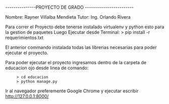 ---------------PROYECTO DE GRADO ------------------------

Nombre: Rayner Villalba Mendieta
Tutor: Ing. Orlando Rivera 

Para correr el Proyecto debe tenerse instalado virtualenv y python esto para la gestion de paquetes
Luego Ejecutar desde Terminal:
          > pip install -r requerimientos.txt

El anterior commando instalada todas las librerias necesarias para poder ejecutar el proyecto.

Para poder ejecutar el proyecto ingresamos dentro de la carpeta de educacion ojo desde linea de comando:

         > cd educacion
         > python manage.py

Ir al navegador preferemente Google Chrome y ejecutar escribir http://127.0.0.1:8000/

